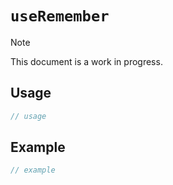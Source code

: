 # `useRemember` <Badge type="warning" text="hook" />

> [!NOTE]
> This document is a work in progress.

## Usage

```ts
// usage
```

## Example

```ts
// example
```
